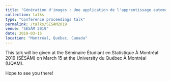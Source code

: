 ```yaml
---
title: "Génération d'images : Une application de l'apprentissage automatique."
collection: talks
type: "Conference proceedings talk"
permalink: /talks/SESAM2019
venue: "SÉSÀM 2019"
date: 2019-03-15
location: "Montréal, Québec, Canada"
---
```


This talk will be given at the Séminaire Étudiant en Statistique À Montréal 2019 (SÉSÀM) on March 15 at the University du Québec À Montréal (UQAM). 

Hope to see you there!
